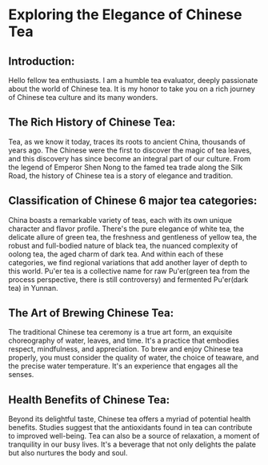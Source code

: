 # Exploring the Elegance of Chinese Tea

## Introduction:
Hello fellow tea enthusiasts. I am a humble tea evaluator, deeply passionate about the world of Chinese tea. It is my honor to take you on a rich journey of Chinese tea culture and its many wonders.

## The Rich History of Chinese Tea:
Tea, as we know it today, traces its roots to ancient China, thousands of years ago. The Chinese were the first to discover the magic of tea leaves, and this discovery has since become an integral part of our culture. From the legend of Emperor Shen Nong to the famed tea trade along the Silk Road, the history of Chinese tea is a story of elegance and tradition.

## Classification of Chinese 6 major tea categories:
China boasts a remarkable variety of teas, each with its own unique character and flavor profile. There's the pure elegance of white tea, the delicate allure of green tea, the freshness and gentleness of yellow tea, the robust and full-bodied nature of black tea, the nuanced complexity of oolong tea, the aged charm of dark tea. And within each of these categories, we find regional variations that add another layer of depth to this world. Pu'er tea is a collective name for raw Pu'er(green tea from the process perspective, there is still controversy) and fermented Pu'er(dark tea) in Yunnan.

## The Art of Brewing Chinese Tea:
The traditional Chinese tea ceremony is a true art form, an exquisite choreography of water, leaves, and time. It's a practice that embodies respect, mindfulness, and appreciation. To brew and enjoy Chinese tea properly, you must consider the quality of water, the choice of teaware, and the precise water temperature. It's an experience that engages all the senses.

## Health Benefits of Chinese Tea:
Beyond its delightful taste, Chinese tea offers a myriad of potential health benefits. Studies suggest that the antioxidants found in tea can contribute to improved well-being. Tea can also be a source of relaxation, a moment of tranquility in our busy lives. It's a beverage that not only delights the palate but also nurtures the body and soul.
